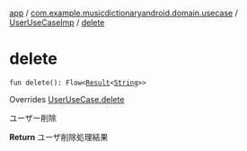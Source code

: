 [app](../../index.md) / [com.example.musicdictionaryandroid.domain.usecase](../index.md) / [UserUseCaseImp](index.md) / [delete](./delete.md)

# delete

`fun delete(): Flow<`[`Result`](../../com.example.domain.model.value/-result/index.md)`<`[`String`](https://kotlinlang.org/api/latest/jvm/stdlib/kotlin/-string/index.html)`>>`

Overrides [UserUseCase.delete](../-user-use-case/delete.md)

ユーザー削除

**Return**
ユーザ削除処理結果

